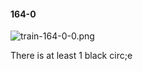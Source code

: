 #### 164-0
![train-164-0-0.png](https://github.com/lil-lab/nlvr/raw/master/nlvr/train/images/60/train-164-0-0.png "train-164-0-0.png")

There is at least 1 black circ;e